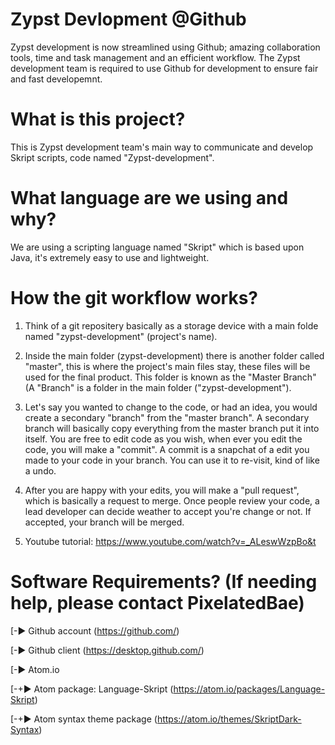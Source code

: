 # Zypst Devlopment @Github
Zypst development is now streamlined using Github; amazing collaboration tools, time and task management and an efficient workflow.
The Zypst development team is required to use Github for development to ensure fair and fast developemnt.


# What is this project?
This is Zypst development team's main way to communicate and develop Skript scripts, code named "Zypst-development".


# What language are we using and why?
We are using a scripting language named "Skript" which is based upon Java, it's extremely easy to use and lightweight.


# How the git workflow works?
1) Think of a git repositery basically as a storage device with a main folde named "zypst-development" (project's name).

2) Inside the main folder (zypst-development) there is another folder called "master", this is where the project's main files stay, these files will be used for the final product. This folder is known as the "Master Branch" (A "Branch" is a folder in the main folder ("zypst-development"). 

3) Let's say you wanted to change to the code, or had an idea, you would create a secondary "branch" from the "master branch". A secondary branch will basically copy everything from the master branch put it into itself. You are free to edit code as you wish, when ever you edit the code, you will make a "commit". A commit is a snapchat of a edit you made to your code in your branch. You can use it to re-visit, kind of like a undo. 

4) After you are happy with your edits, you will make a "pull request", which is basically a request to merge. Once people review your code, a lead developer can decide weather to accept you're change or not. If accepted, your branch will be merged.

5) Youtube tutorial: https://www.youtube.com/watch?v=_ALeswWzpBo&t


# Software Requirements? (If needing help, please contact PixelatedBae)
[-► Github account (https://github.com/)

[-► Github client (https://desktop.github.com/) 

[-► Atom.io
	
[-+► Atom package: Language-Skript (https://atom.io/packages/Language-Skript)
	
[-+► Atom syntax theme package (https://atom.io/themes/SkriptDark-Syntax)
	



